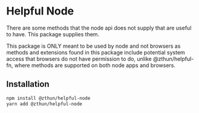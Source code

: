 # Helpful Node

There are some methods that the node api does not supply that are useful to
have. This package supplies them.

This package is ONLY meant to be used by node and not browsers as methods and
extensions found in this package include potential system access that browsers
do not have permission to do, unlike @zthun/helpful-fn, where methods are
supported on both node apps and browsers.

## Installation

```sh
npm install @zthun/helpful-node
yarn add @zthun/helpful-node
```

